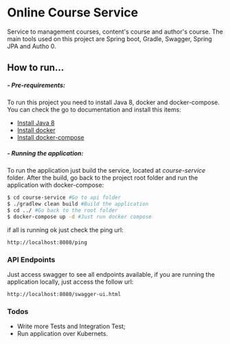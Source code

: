 # Online Course Service
Service to management courses, content's course and author's course. The main tools used on this project are Spring boot, Gradle, Swagger, Spring JPA and Autho 0.

## How to run...

##### - Pre-requirements: 
To run this project you need to install Java 8, docker and docker-compose. You can check the go to documentation and install this items:
 *  [Install Java 8](https://docs.oracle.com/javase/8/docs/technotes/guides/install/install_overview.html)
 *  [Install docker](https://docs.docker.com/install/)
 *  [Install docker-compose](https://docs.docker.com/compose/install/)

##### - Running the application: 
To run the application just build the service, located at *course-service* folder. After the build, go back to the project root folder and run the application with docker-compose:

```sh
$ cd course-service #Go to api folder 
$ ./gradlew clean build #Build the application
$ cd ../ #Go back to the root folder
$ docker-compose up -d #Just run docker compose
```
if all is running ok just check the ping url:

```
http://localhost:8080/ping
```


### API Endpoints
Just access swagger to see all endpoints available, if you are running the application locally, just access the follow url:
```
http://localhost:8080/swagger-ui.html
```

### Todos
 - Write more Tests and Integration Test;
 - Run application over Kubernets.


